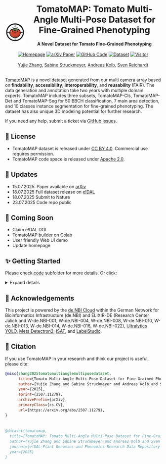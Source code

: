 <div align="center">
  <img src="imgs/logo.png" alt="logo" width="64" align="left" style="margin-right: 10px;margin-top: 60px;">
  <h1>TomatoMAP: Tomato Multi-Angle Multi-Pose Dataset for Fine-Grained Phenotyping</h1>
</div>


<div align="center">
<b>A Novel Dataset for Tomato Fine-Grained Phenotyping</b>
</div><br>

<div align="center">
  <a href="https://0yj.github.io/tomato_map/"><img src="https://img.shields.io/badge/Homepage-TomatoMAP-red?logo=firefox" alt="Homepage" height="28"></a>
  <a href="https://arxiv.org/abs/2507.11279"><img src="https://img.shields.io/badge/arXiv-2507.11279-b31b1b?logo=arxiv&logoColor=red" alt="arXiv Paper" height="28"></a>
  <a href="https://github.com/0YJ/TomatoMAP"><img src="https://img.shields.io/badge/Code-Github-blue?logo=github" alt="GitHub Code" height="28"></a>
  <a href="https://doi.ipk-gatersleben.de/DOI/89386758-8bfd-41ca-aa9c-ee363e9d94c9/073051f0-b05e-4b43-a9cd-0435fe7cd913/2/184794008"><img src="https://img.shields.io/badge/Dataset-e!DAL-green?logo=databricks&logoColor=white" alt="Dataset" height="28"></a>
  <a href="https://0yj.github.io/tomato_map/"><img src="https://visitor-badge.laobi.icu/badge?page_id=0YJ/TomatoMAP" alt="Visitor" height="28"></a>
</div><br>

<div align="center">
<a href="https://orcid.org/0009-0004-8160-809X">Yujie Zhang</a>,
<a href="">Sabine Struckmeyer</a>,
<a href="https://orcid.org/0000-0003-4753-7801">Andreas Kolb</a>,
<a href="https://orcid.org/0000-0001-9779-9610">Sven Reichardt</a>
</div><br>

[TomatoMAP](https://0yj.github.io/tomato_map) is a novel dataset generated from our multi camera array based on **findability**, **accessibility**, **interoperability**, and **reusability** (FAIR). The data generation and annotation take two years with multiple domain experts. 
TomatoMAP includes three subsets, TomatoMAP-Cls, TomatoMAP-Det and TomatoMAP-Seg for 50 BBCH classification, 7 main area detection, and 10 classes instance segmentation for fine-grained phenotyping. The dataset has also unique 3D modeling potential for further research.

If you need any help, submit a ticket via [GitHub Issues](https://github.com/0YJ/TomatoMAP/issues). 

## 📜 License

- TomatoMAP dataset is released under [CC BY 4.0](https://creativecommons.org/licenses/by/4.0/). Commercial use requires permission.
- TomatoMAP code space is released under [Apache 2.0](https://www.apache.org/licenses/LICENSE-2.0).

## 📢 Updates

* 15.07.2025: Paper available on [arXiv](https://arxiv.org/abs/2507.11279)
* 18.07.2025 Full dataset release on [e!DAL](https://doi.ipk-gatersleben.de/DOI/89386758-8bfd-41ca-aa9c-ee363e9d94c9/073051f0-b05e-4b43-a9cd-0435fe7cd913/2/184794008)
* 18.07.2025 Submit to Nature
* 23.07.2025 Code repo public

## 🌠 Coming Soon
* Claim e!DAL DOI
* TomatoMAP builder on Colab
* User friendly Web UI demo
* Update homepage

## ✨ Getting Started
Please check [code](https://github.com/0YJ/TomatoMAP/tree/main/code) subfolder for more details. Or click: 
<details>
  <summary>Expand details</summary>

### Requirements
We suggest using [conda](https://www.anaconda.com/) for env management. 
```
git clone https://github.com/0YJ/TomatoMAP.git
cd TomatoMAP
conda env create --file environment.yml
conda activate TomatoMAP
cd code
```
We use notebook as TomatoMAP builder (script version coming soon).
```bash
jupyter notebook
```

Using fine-tuned parameters for training your own model:
```bash
cp det/best_hyperparameters.yaml ./

# unzip TomatoMAP dataset here
```
Then follow the guide under TomatoMAP_builder.ipynb to finish the dataset setup. 

### Project Structure

```
TomatoMAP/
├── main.py                # Main entry
├── README.md              # Introduction
├── requirements.txt       # Dependencies
│
├── avh/                   # AI vs Human Analysis
│
├── seg/                   # Segmentation package
│
├── cls/                   # Classifier
│
├── det/                   # Detection package
│   ├── TomatoMAP-Det.yaml     # YOLo training settings
│   └── best_hyperparameters.yaml     # Fine-tuned hyperparameters
│
├── trainers/              # Training modules
│   ├── cls_trainer.py     # Classification trainer
│   ├── det_trainer.py     # Detection trainer
│   └── seg_trainer.py     # Segmentation trainer
│
├── datasets/              # Dataset handling
│   ├── cls_dataset.py     # Classification dataset
│   └── seg_dataset.py     # Segmentation dataset utilities
│
├── models/                # Model definitions
│   ├── cls_models.py      # Classification models
│   └── seg_hooks.py       # Segmentation training hooks
│
├── utils/                 # Utility functions
│   ├── common.py          # Common utilities
│   ├── visualization.py   # Visualization tools
│   └── isat2coco.py       # Format converter for Seg
│
└── outputs/              # Training outputs (created automatically)
    ├── cls/              # Classification results
    ├── det/              # Detection results
    └── seg/              # Segmentation results
```

## Usage

### Classification Training

Train a classification model on TomatoMAP-Cls dataset:

```bash
# default training with MobileNetV3-Large
python main.py cls --data-dir ./TomatoMAP/TomatoMAP-Cls --epochs 100

# options
python main.py cls \
    --data-dir ./TomatoMAP/TomatoMAP-Cls \
    --model mobilenet_v3_large \
    --epochs 100 \
    --batch-size 32 \
    --lr 1e-4 \
    --img-size 640 640 \
    --patience 5 \
    --output-dir outputs/cls/experiment1
```

Available models:
- `mobilenet_v3_large` (default)
- `mobilenet_v3_small`
- `mobilenet_v2`
- `resnet18`

### Detection Training

Train a YOLO model on TomatoMAP-Det dataset:

```bash
# default training with YOLO11-Large
python main.py det --data-config ./det/TomatoMAP-Det.yaml --epochs 500

# options
python main.py det \
    --data-config ./det/TomatoMAP-Det.yaml \
    --model yolo11l.pt \
    --epochs 500 \
    --img-size 640 \
    --batch-size 4 \
    --patience 10 \
    --device 0 \
    --output-dir outputs/det/experiment1 \
    --hyperparams ./det/best_hyperparameters.yaml
```

### Segmentation Training

Train a Mask R-CNN FPN based model on TomatoMAP-Seg dataset:

```bash
# training
python main.py seg train \
    --data-dir ./TomatoMAP/TomatoMAP-Seg \
    --model COCO-InstanceSegmentation/mask_rcnn_R_50_FPN_3x.yaml \
    --epochs 100 \
    --lr 0.0001 \
    --batch-size 4 \
    --patience 5

# evaluation
python main.py seg eval \
    --data-dir ./TomatoMAP/TomatoMAP-Seg \
    --model-path model_best.pth \
    --output-dir outputs/seg

# visualization
python main.py seg vis \
    --data-dir ./TomatoMAP/TomatoMAP-Seg \
    --model-path model_best.pth \
    --n 5 \
    --output-dir outputs/seg

# dataset information
python main.py seg info --data-dir ./TomatoMAP/TomatoMAP-Seg

# analyze object size (small, big, middle)
python main.py seg analyze --data-dir ./TomatoMAP/TomatoMAP-Seg
```

Available models:
- `COCO-InstanceSegmentation/mask_rcnn_R_50_FPN_1x.yaml`
- `COCO-InstanceSegmentation/mask_rcnn_R_50_FPN_3x.yaml`
- `COCO-InstanceSegmentation/mask_rcnn_R_101_FPN_3x.yaml`
- `COCO-InstanceSegmentation/mask_rcnn_X_101_32x8d_FPN_3x.yaml`

## Dataset Preparation

### Classification Dataset Structure
```
TomatoMAP-Cls/
├── train/
│   ├── BBCH class1/
│   │   ├── img1.jpg
│   │   └── ...
│   └── BBCH class2/
│       └── ...
├── val/
│   └── ...
└── test/
    └── ...
```

### Detection Dataset Structure
```
TomatoMAP-Det/
├── images
└── labels
```

### Segmentation Dataset Structure
```
TomatoMAP-Seg/
├── images/               # All images
│   ├── img1.JPG
│   └── ...
├── labels/               # All labels in COCO format
    ├── isat.yaml         # Label and class configuration
    └── img1.json
```
</details>

## 🤝 Acknowledgements
This project is powered by the [de.NBI Cloud](https://www.denbi.de/) within the German Network for Bioinformatics Infrastructure (de.NBI)
and ELIXIR-DE (Research Center Jülich and W-de.NBI-001, W-de.NBI-004, W-de.NBI-008, W-de.NBI-010,
W-de.NBI-013, W-de.NBI-014, W-de.NBI-016, W-de.NBI-022), [Ultralytics YOLO](https://www.ultralytics.com/), [Meta Detectron2](https://ai.meta.com/tools/detectron2/), [ISAT](https://github.com/yatengLG/ISAT_with_segment_anything), and [LabelStudio](https://labelstud.io/).

## 🌟 Citation

If you use TomatoMAP in your research and think our project is useful, please cite:

```bibtex
@misc{zhang2025tomatomultianglemultiposedataset,
      title={Tomato Multi-Angle Multi-Pose Dataset for Fine-Grained Phenotyping}, 
      author={Yujie Zhang and Sabine Struckmeyer and Andreas Kolb and Sven Reichardt},
      year={2025},
      eprint={2507.11279},
      archivePrefix={arXiv},
      primaryClass={cs.CV},
      url={https://arxiv.org/abs/2507.11279}, 
}


@dataset{tomatomap,
  title={TomatoMAP: Tomato Multi-Angle Multi-Pose Dataset for Fine-Grained Phenotyping},
  author={Yujie Zhang and Sabine Struckmeyer and Andreas Kolb and Sven Reichardt},
  journal={e!DAL-Plant Genomics and Phenomics Research Data Repository (PGP)},
  year={2025}
}
```
